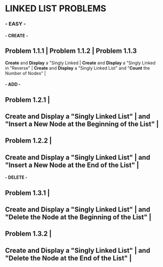 # LINKED LIST PROBLEMS 

### - EASY -

#### - CREATE - 

Problem 1.1.1 | Problem 1.1.2 | Problem 1.1.3
---------------
**Create** and **Display** a "Singly Linked | **Create** and **Display** a "Singly Linked in "Reverse" | **Create** and **Display** a "Singly Linked List" and "**Count** the Number of Nodes" | 

#### - ADD -

Problem 1.2.1 | 
---------------
**Create** and **Display** a "Singly Linked List" | 
and "**Insert** a New Node at the **Beginning** of the List" | 
---------------
Problem 1.2.2 | 
---------------
**Create** and **Display** a "Singly Linked List" | 
and "**Insert** a New Node at the **End** of the List" | 
---------------

#### - DELETE - 

Problem 1.3.1 | 
---------------
**Create** and **Display** a "Singly Linked List" | 
and "**Delete** the Node at the **Beginning** of the List" | 
---------------
Problem 1.3.2 | 
---------------
**Create** and **Display** a "Singly Linked List" | 
and "**Delete** the Node at the **End** of the List" | 
---------------